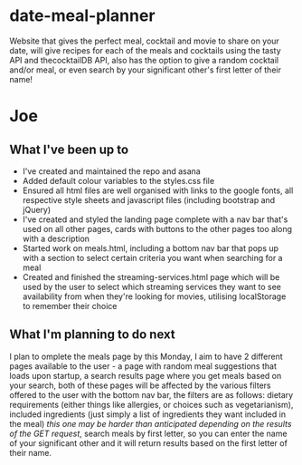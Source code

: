 # date-meal-planner
Website that gives the perfect meal, cocktail and movie to share on your date, will give recipes for each of the meals and cocktails using the tasty API and thecocktailDB API, also has the option to give a random cocktail and/or meal, or even search by your significant other's first letter of their name!

# Joe
## What I've been up to
* I've created and maintained the repo and asana
* Added default colour variables to the styles.css file
* Ensured all html files are well organised with links to the google fonts, all respective style sheets and javascript files (including bootstrap and jQuery)
* I've created and styled the landing page complete with a nav bar that's used on all other pages, cards with buttons to the other pages too along with a description
* Started work on meals.html, including a bottom nav bar that pops up with a section to select certain criteria you want when searching for a meal
* Created and finished the streaming-services.html page which will be used by the user to select which streaming services they want to see availability from when they're looking for movies, utilising localStorage to remember their choice

## What I'm planning to do next
I plan to omplete the meals page by this Monday, I aim to have 2 different pages available to the user - a page with random meal suggestions that loads upon startup, a search results page where you get meals based on your search, both of these pages will be affected by the various filters offered to the user with the bottom nav bar, the filters are as follows: dietary requirements (either things like allergies, or choices such as vegetarianism), included ingredients (just simply a list of ingredients they want included in the meal) *this one may be harder than anticipated depending on the results of the GET request*, search meals by first letter, so you can enter the name of your significant other and it will return results based on the first letter of their name.

